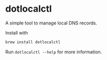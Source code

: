 # dotlocalctl

A simple tool to manage local DNS records.

Install with

```bash
brew install dotlocalctl
```

Run `dotlocalctl --help` for more information.
